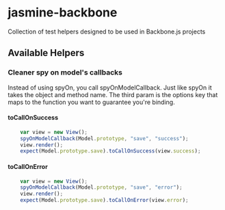 jasmine-backbone
================

Collection of test helpers designed to be used in Backbone.js projects


Available Helpers
--------------------

### Cleaner spy on model's callbacks

Instead of using spyOn, you call spyOnModelCallback. Just like spyOn it takes the object and method name. The third param
is the options key that maps to the function you want to guarantee you're binding.



#### toCallOnSuccess

```javascript
    var view = new View();
    spyOnModelCallback(Model.prototype, "save", "success");
    view.render();
    expect(Model.prototype.save).toCallOnSuccess(view.success);
```

#### toCallOnError

```javascript
    var view = new View();
    spyOnModelCallback(Model.prototype, "save", "error");
    view.render();
    expect(Model.prototype.save).toCallOnError(view.error);
```